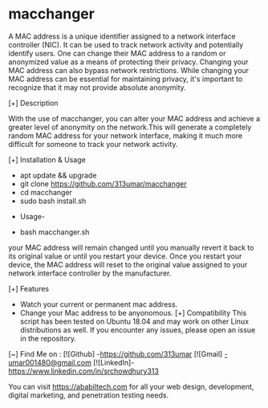 # macchanger
A MAC address is a unique identifier assigned to a network interface controller (NIC). It can be used to track network activity and potentially identify users.
One can change their MAC address to a random or anonymized value as a means of protecting their privacy. Changing your MAC address can also bypass network restrictions.
While changing your MAC address can be essential for maintaining privacy, it's important to recognize that it may not provide absolute anonymity.

[+] Description 

With the use of macchanger, you can alter your MAC address and achieve a greater level of anonymity on the network.This will generate a completely random MAC address for your network interface, making it much more difficult for someone to track your network activity.

[+] Installation & Usage
 - apt update && upgrade
 - git clone https://github.com/313umar/macchanger
 - cd macchanger
 - sudo bash install.sh
 
 * Usage-
 - bash macchanger.sh

your MAC address will remain changed until you manually revert it back to its original value or until you restart your device. Once you restart your device, the MAC address will reset to the original value assigned to your network interface controller by the manufacturer.

[+] Features

- Watch your current or permanent mac address.
- Change your Mac address to be anyonomous.
[+] Compatibility
This script has been tested on Ubuntu 18.04 and may work on other Linux distributions as well. If you encounter any issues, please open an issue in the repository.


[~] Find Me on :
	[![Github]  -https://github.com/313umar
	[![Gmail]   -umar001480@gmail.com
	[![LinkedIn]-https://www.linkedin.com/in/srchowdhury313
	

You can visit https://ababiltech.com for all your web design, development, digital marketing, and penetration testing needs.
